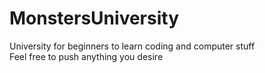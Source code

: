 # MonstersUniversity
University for beginners to learn coding and computer stuff  
Feel free to push anything you desire
